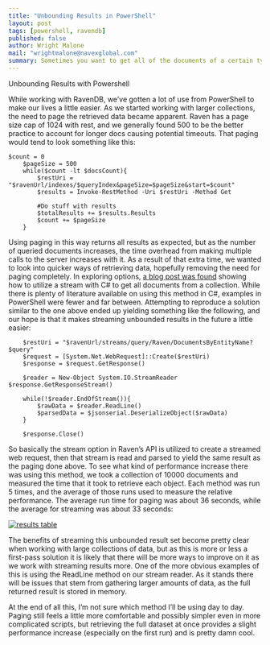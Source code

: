 ```yaml
---
title: "Unbounding Results in PowerShell"
layout: post
tags: [powershell, ravendb]
published: false
author: Wright Malone
mail: "wrightmalone@navexglobal.com"
summary: Sometimes you want to get all of the documents of a certain type, and there isn't a ton of information on that for powershell.
---
```


Unbounding Results with Powershell

While working with RavenDB, we’ve gotten a lot of use from PowerShell to make our lives a little easier. As we started working with larger collections, the need to page the retrieved data became apparent. Raven has a page size cap of 1024 with rest, and we generally found 500 to be the better practice to account for longer docs causing potential timeouts. That paging would tend to look something like this:
 
    $count = 0
		$pageSize = 500
		while($count -lt $docsCount){
			$restUri = "$ravenUrl/indexes/$queryIndex&pageSize=$pageSize&start=$count"
			$results = Invoke-RestMethod -Uri $restUri -Method Get

			#Do stuff with results
			$totalResults += $results.Results
			$count += $pageSize	
		}

Using paging in this way returns all results as expected, but as the number of queried documents increases, the time overhead from making multiple calls to the server increases with it. As a result of that extra time, we wanted to look into quicker ways of retrieving data, hopefully removing the need for paging completely.
In exploring options, [a blog post was found](https://ayende.com/blog/161249/ravendbs-querying-streaming-unbounded-results) showing how to utilize a stream with C# to get all documents from a collection. While there is plenty of literature available on using this method in C#, examples in PowerShell were fewer and far between. Attempting to reproduce a solution similar to the one above ended up yielding something like the following, and our hope is that it makes streaming unbounded results in the future a little easier:

		$restUri = "$ravenUrl/streams/query/Raven/DocumentsByEntityName?$query"
		$request = [System.Net.WebRequest]::Create($restUri)
		$response = $request.GetResponse()

		$reader = New-Object System.IO.StreamReader $response.GetResponseStream()

		while(!$reader.EndOfStream()){
		    $rawData = $reader.ReadLine() 
		    $parsedData = $jsonserial.DeserializeObject($rawData)
		}

		$response.Close()
 
So basically the stream option in Raven’s API is utilized to create a streamed web request, then that stream is read and parsed to yield the same result as the paging done above. 
To see what kind of performance increase there was using this method, we took a collection of 10000 documents and measured the time that it took to retrieve each object. Each method was run 5 times, and the average of those runs used to measure the relative performance. The average run time for paging was about 36 seconds, while the average for streaming was about 33 seconds:

[![results table](/screenshots/unbounding-results-ps)](/screenshots/unbounding-results-ps "results table")

The benefits of streaming this unbounded result set become pretty clear when working with large collections of data, but as this is more or less a first-pass solution it is likely that there will be more ways to improve on it as we work with streaming results more. One of the more obvious examples of this is using the ReadLine method on our stream reader. As it stands there will be issues that stem from gathering larger amounts of data, as the full returned result is stored in memory. 

At the end of all this, I’m not sure which method I’ll be using day to day. Paging still feels a little more comfortable and possibly simpler even in more complicated scripts, but retrieving the full dataset at once provides a slight performance increase (especially on the first run) and is pretty damn cool.
